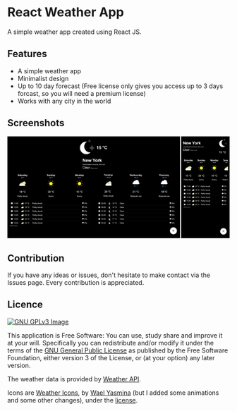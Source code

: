 # React Weather App

A simple weather app created using React JS.

## Features

* A simple weather app
* Minimalist design
* Up to 10 day forecast (Free license only gives you access up to 3 days forcast, so you will need a premium license)
* Works with any city in the world

## Screenshots

![Screenshot](/screenshots/screenshot.png?raw=true "Screenshot")

## Contribution

If you have any ideas or issues, don't hesitate to make contact via the Issues page. Every contribution is appreciated.

## Licence

[![GNU GPLv3 Image](https://www.gnu.org/graphics/gplv3-127x51.png)](http://www.gnu.org/licenses/gpl-3.0.en.html)  

This application is Free Software: You can use, study share and improve it at your
will. Specifically you can redistribute and/or modify it under the terms of the
[GNU General Public License](https://www.gnu.org/licenses/gpl.html) as
published by the Free Software Foundation, either version 3 of the License, or
(at your option) any later version.

The weather data is provided by [Weather API](http://www.weatherapi.com/).

Icons are [Weather Icons](https://erikflowers.github.io/weather-icons/), by [Wael Yasmina](http://codepen.io/WaelYasmina) (but I added some animations and some other changes), under the [license](https://codepen.io/WaelYasmina/pen/brgNYK/license).
